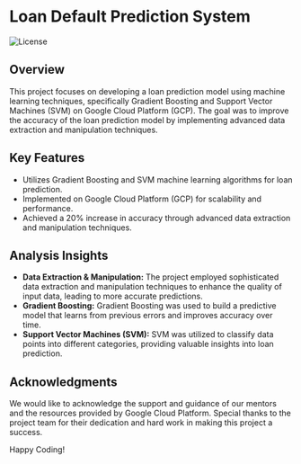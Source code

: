 # Loan Default Prediction System

![License](https://img.shields.io/badge/license-MIT-blue.svg)

## Overview

This project focuses on developing a loan prediction model using machine learning techniques, specifically Gradient Boosting and Support Vector Machines (SVM) on Google Cloud Platform (GCP). The goal was to improve the accuracy of the loan prediction model by implementing advanced data extraction and manipulation techniques.

## Key Features

- Utilizes Gradient Boosting and SVM machine learning algorithms for loan prediction.
- Implemented on Google Cloud Platform (GCP) for scalability and performance.
- Achieved a 20% increase in accuracy through advanced data extraction and manipulation techniques.

## Analysis Insights

- **Data Extraction & Manipulation:** The project employed sophisticated data extraction and manipulation techniques to enhance the quality of input data, leading to more accurate predictions.
- **Gradient Boosting:** Gradient Boosting was used to build a predictive model that learns from previous errors and improves accuracy over time.
- **Support Vector Machines (SVM):** SVM was utilized to classify data points into different categories, providing valuable insights into loan prediction.

## Acknowledgments

We would like to acknowledge the support and guidance of our mentors and the resources provided by Google Cloud Platform. Special thanks to the project team for their dedication and hard work in making this project a success.

Happy Coding!
